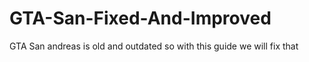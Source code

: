 # GTA-San-Fixed-And-Improved
GTA San andreas is old and outdated so with this guide we will fix that 
